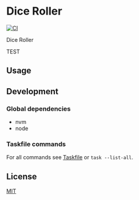 # Dice Roller

[![CI](https://github.com/ovsds/dice-roller/workflows/Check%20PR/badge.svg)](https://github.com/ovsds/dice-roller/actions?query=workflow%3A%22%22Check+PR%22%22)

Dice Roller

TEST

## Usage

## Development

### Global dependencies

- nvm
- node

### Taskfile commands

For all commands see [Taskfile](Taskfile.yaml) or `task --list-all`.

## License

[MIT](LICENSE)

